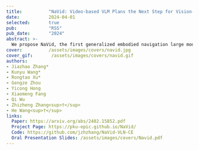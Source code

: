 ```yaml
---
title:          "NaVid: Video-based VLM Plans the Next Step for Vision-and-Language Navigation"
date:           2024-04-01
selected:       true
pub:            "RSS"
pub_date:       "2024"
abstract: >-
  We propose NaVid, the first generalized embodied navigation large model. Driven by foundational Vision-Language Models and co-tuned with web-based data, NaVid transfers general-purpose knowledge to real-world navigation, greatly enhancing generalization. Moreover, NaVid relies solely on monocular video streams, encoding history as video to provide richer and more adaptive context while avoiding generalization challenges from odometer noise and map or depth discrepancies, making it easy to deploy.
cover:          /assets/images/covers/navid.jpg
cover_gif:       /assets/images/covers/navid.gif
authors:
- Jiazhao Zhang*
- Kunyu Wang*
- Rongtao Xu*
- Gengze Zhou
- Yicong Hong
- Xiaomeng Fang
- Qi Wu
- Zhizheng Zhang<sup>†</sup>
- He Wang<sup>†</sup>
links:
  Paper: https://arxiv.org/abs/2402.15852.pdf
  Project Page: https://pku-epic.github.io/NaVid/
  Code: https://github.com/jzhzhang/NaVid-VLN-CE
  Oral Presentation Slides: /assets/images/covers/Navid.pdf
---
```

